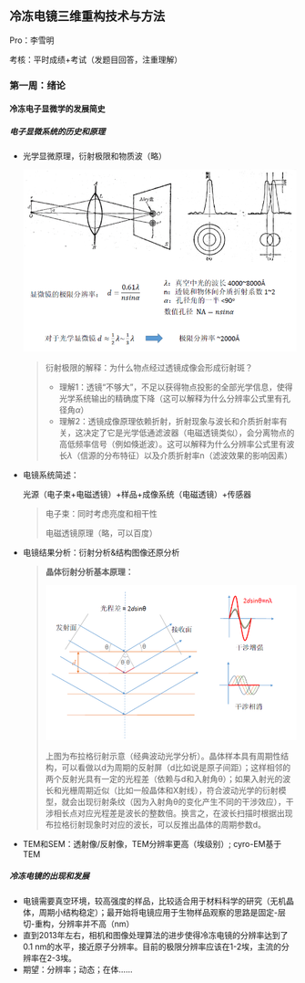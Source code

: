 ## 冷冻电镜三维重构技术与方法

Pro：李雪明

考核：平时成绩+考试（发题目回答，注重理解）

### 第一周：绪论

#### 冷冻电子显微学的发展简史

##### 电子显微系统的历史和原理
- 光学显微原理，衍射极限和物质波（略）
	
	![image-20210222144337148](冷冻电镜三维重构技术与方法.assets/image-20210222144337148.png)
	
	> 衍射极限的解释：为什么物点经过透镜成像会形成衍射斑？
	> - 理解1：透镜“不够大”，不足以获得物点投影的全部光学信息，使得光学系统输出的精确度下降（这可以解释为什么分辨率公式里有孔径角$\alpha$）
	> - 理解2：透镜成像原理依赖折射，折射现象与波长和介质折射率有关，这决定了它是光学低通滤波器（电磁透镜类似），会分离物点的高低频率信号（例如倏逝波）。这可以解释为什么分辨率公式里有波长$\lambda$（信源的分布特征）以及介质折射率n（滤波效果的影响因素）
	>
	
- 电镜系统简述：

  光源（电子束+电磁透镜）+样品+成像系统（电磁透镜）+传感器

  > 电子束：同时考虑亮度和相干性
  >
  > 电磁透镜原理（略，可以百度）

- 电镜结果分析：衍射分析&结构图像还原分析

  > **晶体衍射分析基本原理：**
  >
  > ![image-20210222150317053](冷冻电镜三维重构技术与方法.assets/image-20210222150317053.png)
  >
  > 上图为布拉格衍射示意（经典波动光学分析）。晶体样本具有周期性结构，可以看做以d为周期的反射屏（d比如说是原子间距）；这样相邻的两个反射光具有一定的光程差（依赖与d和入射角θ）；如果入射光的波长和光栅周期近似（比如一般晶体和X射线），符合波动光学的衍射模型，就会出现衍射条纹（因为入射角θ的变化产生不同的干涉效应），干涉相长点对应光程差是波长的整数倍。换言之，在波长扫描时根据出现布拉格衍射现象时对应的波长，可以反推出晶体的周期参数d。

- TEM和SEM：透射像/反射像，TEM分辨率更高（埃级别）; cyro-EM基于TEM
##### 冷冻电镜的出现和发展

- 电镜需要真空环境，较高强度的样品，比较适合用于材料科学的研究（无机晶体，周期小结构稳定）；最开始将电镜应用于生物样品观察的思路是固定-层切-重构，分辨率并不高（nm）
- 直到2013年左右，相机和图像处理算法的进步使得冷冻电镜的分辨率达到了0.1 nm的水平，接近原子分辨率。目前的极限分辨率应该在1-2埃，主流的分辨率在2-3埃。
- 期望：分辨率；动态；在体……


